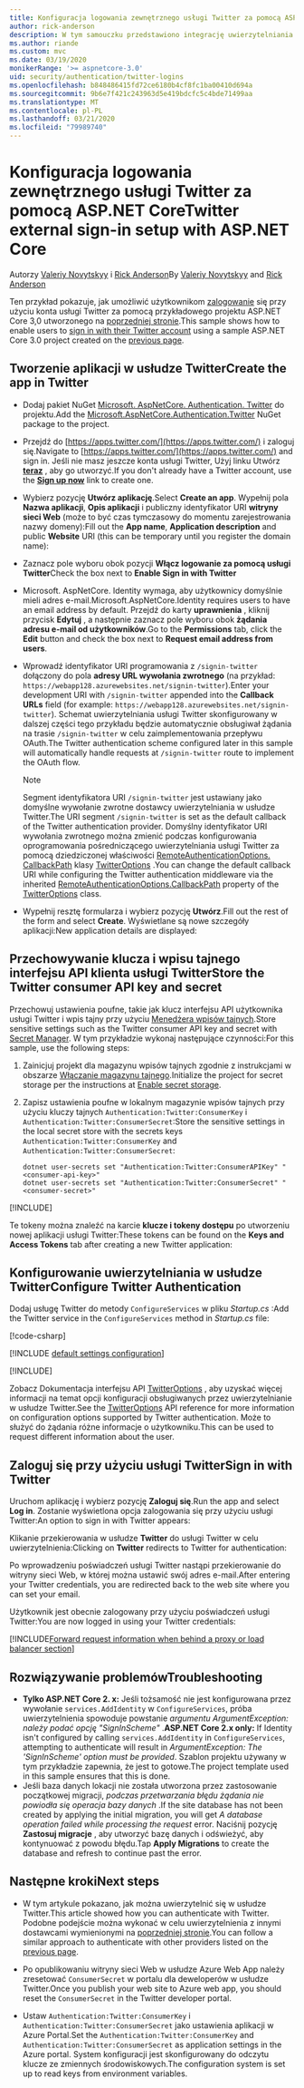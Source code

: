 ```yaml
---
title: Konfiguracja logowania zewnętrznego usługi Twitter za pomocą ASP.NET Core
author: rick-anderson
description: W tym samouczku przedstawiono integrację uwierzytelniania użytkownika konta usługi Twitter z istniejącą aplikacją ASP.NET Core.
ms.author: riande
ms.custom: mvc
ms.date: 03/19/2020
monikerRange: '>= aspnetcore-3.0'
uid: security/authentication/twitter-logins
ms.openlocfilehash: b848486415fd72ce6180b4cf8fc1ba00410d694a
ms.sourcegitcommit: 9b6e7f421c243963d5e419bdcfc5c4bde71499aa
ms.translationtype: MT
ms.contentlocale: pl-PL
ms.lasthandoff: 03/21/2020
ms.locfileid: "79989740"
---
```

# <a name="twitter-external-sign-in-setup-with-aspnet-core"></a><span data-ttu-id="f6906-103">Konfiguracja logowania zewnętrznego usługi Twitter za pomocą ASP.NET Core</span><span class="sxs-lookup"><span data-stu-id="f6906-103">Twitter external sign-in setup with ASP.NET Core</span></span>

<span data-ttu-id="f6906-104">Autorzy [Valeriy Novytskyy](https://github.com/01binary) i [Rick Anderson](https://twitter.com/RickAndMSFT)</span><span class="sxs-lookup"><span data-stu-id="f6906-104">By [Valeriy Novytskyy](https://github.com/01binary) and [Rick Anderson](https://twitter.com/RickAndMSFT)</span></span>

<span data-ttu-id="f6906-105">Ten przykład pokazuje, jak umożliwić użytkownikom [zalogowanie](https://dev.twitter.com/web/sign-in/desktop-browser) się przy użyciu konta usługi Twitter za pomocą przykładowego projektu ASP.NET Core 3,0 utworzonego na [poprzedniej stronie](xref:security/authentication/social/index).</span><span class="sxs-lookup"><span data-stu-id="f6906-105">This sample shows how to enable users to [sign in with their Twitter account](https://dev.twitter.com/web/sign-in/desktop-browser) using a sample ASP.NET Core 3.0 project created on the [previous page](xref:security/authentication/social/index).</span></span>

## <a name="create-the-app-in-twitter"></a><span data-ttu-id="f6906-106">Tworzenie aplikacji w usłudze Twitter</span><span class="sxs-lookup"><span data-stu-id="f6906-106">Create the app in Twitter</span></span>

* <span data-ttu-id="f6906-107">Dodaj pakiet NuGet [Microsoft. AspNetCore. Authentication. Twitter](https://www.nuget.org/packages/Microsoft.AspNetCore.Authentication.Twitter/3.0.0) do projektu.</span><span class="sxs-lookup"><span data-stu-id="f6906-107">Add the [Microsoft.AspNetCore.Authentication.Twitter](https://www.nuget.org/packages/Microsoft.AspNetCore.Authentication.Twitter/3.0.0) NuGet package to the project.</span></span>

* <span data-ttu-id="f6906-108">Przejdź do [https://apps.twitter.com/](https://apps.twitter.com/) i zaloguj się.</span><span class="sxs-lookup"><span data-stu-id="f6906-108">Navigate to [https://apps.twitter.com/](https://apps.twitter.com/) and sign in.</span></span> <span data-ttu-id="f6906-109">Jeśli nie masz jeszcze konta usługi Twitter, Użyj linku Utwórz **[teraz](https://twitter.com/signup)** , aby go utworzyć.</span><span class="sxs-lookup"><span data-stu-id="f6906-109">If you don't already have a Twitter account, use the **[Sign up now](https://twitter.com/signup)** link to create one.</span></span>

* <span data-ttu-id="f6906-110">Wybierz pozycję **Utwórz aplikację**.</span><span class="sxs-lookup"><span data-stu-id="f6906-110">Select **Create an app**.</span></span> <span data-ttu-id="f6906-111">Wypełnij pola **Nazwa aplikacji**, **Opis aplikacji** i publiczny identyfikator URI **witryny sieci Web** (może to być czas tymczasowy do momentu zarejestrowania nazwy domeny):</span><span class="sxs-lookup"><span data-stu-id="f6906-111">Fill out the **App name**, **Application description** and public **Website** URI (this can be temporary until you register the domain name):</span></span>

* <span data-ttu-id="f6906-112">Zaznacz pole wyboru obok pozycji **Włącz logowanie za pomocą usługi Twitter**</span><span class="sxs-lookup"><span data-stu-id="f6906-112">Check the box next to **Enable Sign in with Twitter**</span></span>

* <span data-ttu-id="f6906-113">Microsoft. AspNetCore. Identity wymaga, aby użytkownicy domyślnie mieli adres e-mail.</span><span class="sxs-lookup"><span data-stu-id="f6906-113">Microsoft.AspNetCore.Identity requires users to have an email address by default.</span></span> <span data-ttu-id="f6906-114">Przejdź do karty **uprawnienia** , kliknij przycisk **Edytuj** , a następnie zaznacz pole wyboru obok **żądania adresu e-mail od użytkowników**.</span><span class="sxs-lookup"><span data-stu-id="f6906-114">Go to the **Permissions** tab, click the **Edit** button and check the box next to **Request email address from users**.</span></span>

* <span data-ttu-id="f6906-115">Wprowadź identyfikator URI programowania z `/signin-twitter` dołączony do pola **adresy URL wywołania zwrotnego** (na przykład: `https://webapp128.azurewebsites.net/signin-twitter`).</span><span class="sxs-lookup"><span data-stu-id="f6906-115">Enter your development URI with `/signin-twitter` appended into the **Callback URLs** field (for example: `https://webapp128.azurewebsites.net/signin-twitter`).</span></span> <span data-ttu-id="f6906-116">Schemat uwierzytelniania usługi Twitter skonfigurowany w dalszej części tego przykładu będzie automatycznie obsługiwał żądania na trasie `/signin-twitter` w celu zaimplementowania przepływu OAuth.</span><span class="sxs-lookup"><span data-stu-id="f6906-116">The Twitter authentication scheme configured later in this sample will automatically handle requests at `/signin-twitter` route to implement the OAuth flow.</span></span>

  > [!NOTE]
  > <span data-ttu-id="f6906-117">Segment identyfikatora URI `/signin-twitter` jest ustawiany jako domyślne wywołanie zwrotne dostawcy uwierzytelniania w usłudze Twitter.</span><span class="sxs-lookup"><span data-stu-id="f6906-117">The URI segment `/signin-twitter` is set as the default callback of the Twitter authentication provider.</span></span> <span data-ttu-id="f6906-118">Domyślny identyfikator URI wywołania zwrotnego można zmienić podczas konfigurowania oprogramowania pośredniczącego uwierzytelniania usługi Twitter za pomocą dziedziczonej właściwości [RemoteAuthenticationOptions. CallbackPath](/dotnet/api/microsoft.aspnetcore.authentication.remoteauthenticationoptions.callbackpath) klasy [TwitterOptions](/dotnet/api/microsoft.aspnetcore.authentication.twitter.twitteroptions) .</span><span class="sxs-lookup"><span data-stu-id="f6906-118">You can change the default callback URI while configuring the Twitter authentication middleware via the inherited [RemoteAuthenticationOptions.CallbackPath](/dotnet/api/microsoft.aspnetcore.authentication.remoteauthenticationoptions.callbackpath) property of the [TwitterOptions](/dotnet/api/microsoft.aspnetcore.authentication.twitter.twitteroptions) class.</span></span>

* <span data-ttu-id="f6906-119">Wypełnij resztę formularza i wybierz pozycję **Utwórz**.</span><span class="sxs-lookup"><span data-stu-id="f6906-119">Fill out the rest of the form and select **Create**.</span></span> <span data-ttu-id="f6906-120">Wyświetlane są nowe szczegóły aplikacji:</span><span class="sxs-lookup"><span data-stu-id="f6906-120">New application details are displayed:</span></span>

## <a name="store-the-twitter-consumer-api-key-and-secret"></a><span data-ttu-id="f6906-121">Przechowywanie klucza i wpisu tajnego interfejsu API klienta usługi Twitter</span><span class="sxs-lookup"><span data-stu-id="f6906-121">Store the Twitter consumer API key and secret</span></span>

<span data-ttu-id="f6906-122">Przechowuj ustawienia poufne, takie jak klucz interfejsu API użytkownika usługi Twitter i wpis tajny przy użyciu [Menedżera wpisów tajnych](xref:security/app-secrets).</span><span class="sxs-lookup"><span data-stu-id="f6906-122">Store sensitive settings such as the Twitter consumer API key and secret with [Secret Manager](xref:security/app-secrets).</span></span> <span data-ttu-id="f6906-123">W tym przykładzie wykonaj następujące czynności:</span><span class="sxs-lookup"><span data-stu-id="f6906-123">For this sample, use the following steps:</span></span>

1. <span data-ttu-id="f6906-124">Zainicjuj projekt dla magazynu wpisów tajnych zgodnie z instrukcjami w obszarze [Włączanie magazynu tajnego](xref:security/app-secrets#enable-secret-storage).</span><span class="sxs-lookup"><span data-stu-id="f6906-124">Initialize the project for secret storage per the instructions at [Enable secret storage](xref:security/app-secrets#enable-secret-storage).</span></span>
1. <span data-ttu-id="f6906-125">Zapisz ustawienia poufne w lokalnym magazynie wpisów tajnych przy użyciu kluczy tajnych `Authentication:Twitter:ConsumerKey` i `Authentication:Twitter:ConsumerSecret`:</span><span class="sxs-lookup"><span data-stu-id="f6906-125">Store the sensitive settings in the local secret store with the secrets keys `Authentication:Twitter:ConsumerKey` and `Authentication:Twitter:ConsumerSecret`:</span></span>

    ```dotnetcli
    dotnet user-secrets set "Authentication:Twitter:ConsumerAPIKey" "<consumer-api-key>"
    dotnet user-secrets set "Authentication:Twitter:ConsumerSecret" "<consumer-secret>"
    ```

[!INCLUDE[](~/includes/environmentVarableColon.md)]

<span data-ttu-id="f6906-126">Te tokeny można znaleźć na karcie **klucze i tokeny dostępu** po utworzeniu nowej aplikacji usługi Twitter:</span><span class="sxs-lookup"><span data-stu-id="f6906-126">These tokens can be found on the **Keys and Access Tokens** tab after creating a new Twitter application:</span></span>

## <a name="configure-twitter-authentication"></a><span data-ttu-id="f6906-127">Konfigurowanie uwierzytelniania w usłudze Twitter</span><span class="sxs-lookup"><span data-stu-id="f6906-127">Configure Twitter Authentication</span></span>

<span data-ttu-id="f6906-128">Dodaj usługę Twitter do metody `ConfigureServices` w pliku *Startup.cs* :</span><span class="sxs-lookup"><span data-stu-id="f6906-128">Add the Twitter service in the `ConfigureServices` method in *Startup.cs* file:</span></span>

[!code-csharp[](~/security/authentication/social/social-code/3.x/StartupTwitter3x.cs?name=snippet&highlight=10-15)]

[!INCLUDE [default settings configuration](includes/default-settings.md)]

[!INCLUDE[](includes/chain-auth-providers.md)]

<span data-ttu-id="f6906-129">Zobacz Dokumentacja interfejsu API [TwitterOptions](/dotnet/api/microsoft.aspnetcore.builder.twitteroptions) , aby uzyskać więcej informacji na temat opcji konfiguracji obsługiwanych przez uwierzytelnianie w usłudze Twitter.</span><span class="sxs-lookup"><span data-stu-id="f6906-129">See the [TwitterOptions](/dotnet/api/microsoft.aspnetcore.builder.twitteroptions) API reference for more information on configuration options supported by Twitter authentication.</span></span> <span data-ttu-id="f6906-130">Może to służyć do żądania różne informacje o użytkowniku.</span><span class="sxs-lookup"><span data-stu-id="f6906-130">This can be used to request different information about the user.</span></span>

## <a name="sign-in-with-twitter"></a><span data-ttu-id="f6906-131">Zaloguj się przy użyciu usługi Twitter</span><span class="sxs-lookup"><span data-stu-id="f6906-131">Sign in with Twitter</span></span>

<span data-ttu-id="f6906-132">Uruchom aplikację i wybierz pozycję **Zaloguj się**.</span><span class="sxs-lookup"><span data-stu-id="f6906-132">Run the app and select **Log in**.</span></span> <span data-ttu-id="f6906-133">Zostanie wyświetlona opcja zalogowania się przy użyciu usługi Twitter:</span><span class="sxs-lookup"><span data-stu-id="f6906-133">An option to sign in with Twitter appears:</span></span>

<span data-ttu-id="f6906-134">Klikanie przekierowania w usłudze **Twitter** do usługi Twitter w celu uwierzytelnienia:</span><span class="sxs-lookup"><span data-stu-id="f6906-134">Clicking on **Twitter** redirects to Twitter for authentication:</span></span>

<span data-ttu-id="f6906-135">Po wprowadzeniu poświadczeń usługi Twitter nastąpi przekierowanie do witryny sieci Web, w której można ustawić swój adres e-mail.</span><span class="sxs-lookup"><span data-stu-id="f6906-135">After entering your Twitter credentials, you are redirected back to the web site where you can set your email.</span></span>

<span data-ttu-id="f6906-136">Użytkownik jest obecnie zalogowany przy użyciu poświadczeń usługi Twitter:</span><span class="sxs-lookup"><span data-stu-id="f6906-136">You are now logged in using your Twitter credentials:</span></span>

[!INCLUDE[Forward request information when behind a proxy or load balancer section](includes/forwarded-headers-middleware.md)]

## <a name="troubleshooting"></a><span data-ttu-id="f6906-137">Rozwiązywanie problemów</span><span class="sxs-lookup"><span data-stu-id="f6906-137">Troubleshooting</span></span>

* <span data-ttu-id="f6906-138">**Tylko ASP.NET Core 2. x:** Jeśli tożsamość nie jest konfigurowana przez wywołanie `services.AddIdentity` w `ConfigureServices`, próba uwierzytelnienia spowoduje powstanie *argumentu ArgumentException: należy podać opcję "SignInScheme"* .</span><span class="sxs-lookup"><span data-stu-id="f6906-138">**ASP.NET Core 2.x only:** If Identity isn't configured by calling `services.AddIdentity` in `ConfigureServices`, attempting to authenticate will result in *ArgumentException: The 'SignInScheme' option must be provided*.</span></span> <span data-ttu-id="f6906-139">Szablon projektu używany w tym przykładzie zapewnia, że jest to gotowe.</span><span class="sxs-lookup"><span data-stu-id="f6906-139">The project template used in this sample ensures that this is done.</span></span>
* <span data-ttu-id="f6906-140">Jeśli baza danych lokacji nie została utworzona przez zastosowanie początkowej migracji, *podczas przetwarzania błędu żądania nie powiodła się operacja bazy danych* .</span><span class="sxs-lookup"><span data-stu-id="f6906-140">If the site database has not been created by applying the initial migration, you will get *A database operation failed while processing the request* error.</span></span> <span data-ttu-id="f6906-141">Naciśnij pozycję **Zastosuj migracje** , aby utworzyć bazę danych i odświeżyć, aby kontynuować z powodu błędu.</span><span class="sxs-lookup"><span data-stu-id="f6906-141">Tap **Apply Migrations** to create the database and refresh to continue past the error.</span></span>

## <a name="next-steps"></a><span data-ttu-id="f6906-142">Następne kroki</span><span class="sxs-lookup"><span data-stu-id="f6906-142">Next steps</span></span>

* <span data-ttu-id="f6906-143">W tym artykule pokazano, jak można uwierzytelnić się w usłudze Twitter.</span><span class="sxs-lookup"><span data-stu-id="f6906-143">This article showed how you can authenticate with Twitter.</span></span> <span data-ttu-id="f6906-144">Podobne podejście można wykonać w celu uwierzytelnienia z innymi dostawcami wymienionymi na [poprzedniej stronie](xref:security/authentication/social/index).</span><span class="sxs-lookup"><span data-stu-id="f6906-144">You can follow a similar approach to authenticate with other providers listed on the [previous page](xref:security/authentication/social/index).</span></span>

* <span data-ttu-id="f6906-145">Po opublikowaniu witryny sieci Web w usłudze Azure Web App należy zresetować `ConsumerSecret` w portalu dla deweloperów w usłudze Twitter.</span><span class="sxs-lookup"><span data-stu-id="f6906-145">Once you publish your web site to Azure web app, you should reset the `ConsumerSecret` in the Twitter developer portal.</span></span>

* <span data-ttu-id="f6906-146">Ustaw `Authentication:Twitter:ConsumerKey` i `Authentication:Twitter:ConsumerSecret` jako ustawienia aplikacji w Azure Portal.</span><span class="sxs-lookup"><span data-stu-id="f6906-146">Set the `Authentication:Twitter:ConsumerKey` and `Authentication:Twitter:ConsumerSecret` as application settings in the Azure portal.</span></span> <span data-ttu-id="f6906-147">System konfiguracji jest skonfigurowany do odczytu klucze ze zmiennych środowiskowych.</span><span class="sxs-lookup"><span data-stu-id="f6906-147">The configuration system is set up to read keys from environment variables.</span></span>
